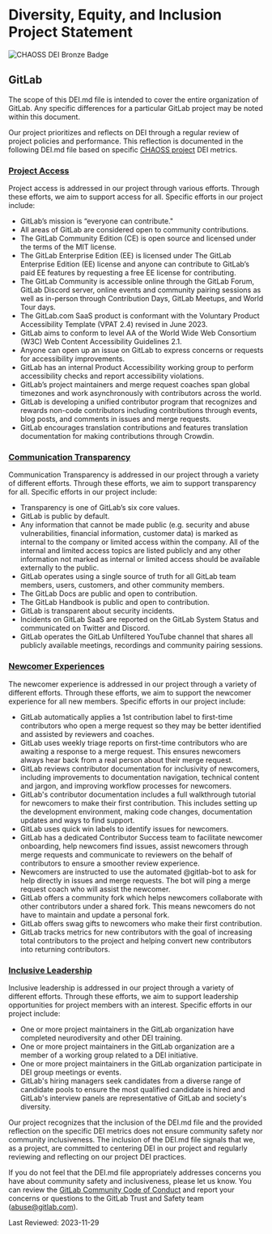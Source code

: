 # Diversity, Equity, and Inclusion Project Statement

<!---
The DEI.md file was originally created in the CHAOSS project. This comment provides attribution of that work as defined under the MIT license.
-->

<!---
Please use the DEI.md Guide at https://github.com/badging/ProjectBadging/blob/main/Guide.DEI.md when creating your DEI.md file
-->

![CHAOSS DEI Bronze Badge](https://images.ctfassets.net/xz1dnu24egyd/5qxlqiIMLUYwuinHpFm67P/edc10e44c37235cef20c0f910a947669/dei-bronze-badge.svg)

## GitLab

The scope of this DEI.md file is intended to cover the entire organization of GitLab. Any specific differences for a particular GitLab project may be noted within this document.

Our project prioritizes and reflects on DEI through a regular review of project policies and performance. This reflection is documented in the following DEI.md file based on specific [CHAOSS project](https://chaoss.community) DEI metrics.

### [Project Access](https://chaoss.community/?p=4953)

Project access is addressed in our project through various efforts. Through these efforts, we aim to support access for all. Specific efforts in our project include:

- GitLab’s mission is “everyone can contribute."
- All areas of GitLab are considered open to community contributions.
- The GitLab Community Edition (CE) is open source and licensed under the terms of the MIT license.
- The GitLab Enterprise Edition (EE) is licensed under The GitLab Enterprise Edition (EE) license and anyone can contribute to GitLab’s paid EE features by requesting a free EE license for contributing.
- The GitLab Community is accessible online through the GitLab Forum, GitLab Discord server, online events and community pairing sessions as well as in-person through Contribution Days, GitLab Meetups, and World Tour days.
- The GitLab.com SaaS product is conformant with the Voluntary Product Accessibility Template (VPAT 2.4) revised in June 2023.
- GitLab aims to conform to level AA of the World Wide Web Consortium (W3C) Web Content Accessibility Guidelines 2.1.
- Anyone can open up an issue on GitLab to express concerns or requests for accessibility improvements.
- GitLab has an internal Product Accessibility working group to perform accessibility checks and report accessibility violations.
- GitLab’s project maintainers and merge request coaches span global timezones and work asynchronously with contributors across the world.
- GitLab is developing a unified contributor program that recognizes and rewards non-code contributors including contributions through events, blog posts, and comments in issues and merge requests.
- GitLab encourages translation contributions and features translation documentation for making contributions through Crowdin.

### [Communication Transparency](https://chaoss.community/?p=4957)

Communication Transparency is addressed in our project through a variety of different efforts. Through these efforts, we aim to support transparency for all. Specific efforts in our project include:

- Transparency is one of GitLab’s six core values.
- GitLab is public by default.
- Any information that cannot be made public (e.g. security and abuse vulnerabilities, financial information, customer data) is marked as internal to the company or limited access within the company. All of the internal and limited access topics are listed publicly and any other information not marked as internal or limited access should be available externally to the public.
- GitLab operates using a single source of truth for all GitLab team members, users, customers, and other community members.
- The GitLab Docs are public and open to contribution.
- The GitLab Handbook is public and open to contribution.
- GitLab is transparent about security incidents.
- Incidents on GitLab SaaS are reported on the GitLab System Status and communicated on Twitter and Discord.
- GitLab operates the GitLab Unfiltered YouTube channel that shares all publicly available meetings, recordings and community pairing sessions.

### [Newcomer Experiences](https://chaoss.community/?p=4891)

The newcomer experience is addressed in our project through a variety of different efforts. Through these efforts, we aim to support the newcomer experience for all new members. Specific efforts in our project include:

- GitLab automatically applies a 1st contribution label to first-time contributors who open a merge request so they may be better identified and assisted by reviewers and coaches.
- GitLab uses weekly triage reports on first-time contributors who are awaiting a response to a merge request. This ensures newcomers always hear back from a real person about their merge request.
- GitLab reviews contributor documentation for inclusivity of newcomers, including improvements to documentation navigation, technical content and jargon, and improving workflow processes for newcomers.
- GitLab's contributor documentation includes a full walkthrough tutorial for newcomers to make their first contribution. This includes setting up the development environment, making code changes, documentation updates and ways to find support.
- GitLab uses quick win labels to identify issues for newcomers.
- GitLab has a dedicated Contributor Success team to facilitate newcomer onboarding, help newcomers find issues, assist newcomers through merge requests and communicate to reviewers on the behalf of contributors to ensure a smoother review experience.
- Newcomers are instructed to use the automated @gitlab-bot to ask for help directly in issues and merge requests. The bot will ping a merge request coach who will assist the newcomer.
- GitLab offers a community fork which helps newcomers collaborate with other contributors under a shared fork. This means newcomers do not have to maintain and update a personal fork.
- GitLab offers swag gifts to newcomers who make their first contribution.
- GitLab tracks metrics for new contributors with the goal of increasing total contributors to the project and helping convert new contributors into returning contributors.

### [Inclusive Leadership](https://chaoss.community/?p=3522)

Inclusive leadership is addressed in our project through a variety of different efforts. Through these efforts, we aim to support leadership opportunities for project members with an interest. Specific efforts in our project include:

- One or more project maintainers in the GitLab organization have completed neurodiversity and other DEI training.
- One or more project maintainers in the GitLab organization are a member of a working group related to a DEI initiative.
- One or more project maintainers in the GitLab organization participate in DEI group meetings or events.
- GitLab's hiring managers seek candidates from a diverse range of candidate pools to ensure the most qualified candidate is hired and GitLab's interview panels are representative of GitLab and society's diversity.

Our project recognizes that the inclusion of the DEI.md file and the provided reflection on the specific DEI metrics does not ensure community safety nor community inclusiveness. The inclusion of the DEI.md file signals that we, as a project, are committed to centering DEI in our project and regularly reviewing and reflecting on our project DEI practices.

If you do not feel that the DEI.md file appropriately addresses concerns you have about community safety and inclusiveness, please let us know. You can review the [GitLab Community Code of Conduct](https://about.gitlab.com/community/contribute/code-of-conduct/) and report your concerns or questions to the GitLab Trust and Safety team (abuse@gitlab.com).

Last Reviewed: 2023-11-29
